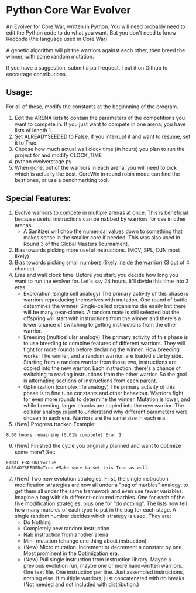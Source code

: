# Python Core War Evolver

An Evolver for Core War, written in Python. You will need probably need to edit the Python code to do what you want. But you don't need to know Redcode (the language used in Core War).

A genetic algorithm will pit the warriors against each other, then breed the winner, with some random mutation.

If you have a suggestion, submit a pull request. I put it on Github to encourage contributions.

## Usage:

For all of these, modify the constants at the beginnning of the program.

1. Edit the ARENA lists to contain the parameters of the competitions you want to compete in. If you just want to compete in one arena, you have lists of length 1.
2. Set ALREADYSEEDED to False. If you interrupt it and want to resume, set it to True.
3. Choose how much actual wall clock time (in hours) you plan to run the project for and modify CLOCK_TIME
4. python evolverstage.py
5. When done, out of the warriors in each arena, you will need to pick which is actually the best. CoreWin in round robin mode can find the best ones, or use a benchmarking tool.

## Special Features:

1. Evolve warriors to compete in multiple arenas at once. This is beneficial because useful instructions can be nabbed by warriors for use in other arenas.
	- A Sanitizer will chop the numerical values down to something that makes sense in the smaller core if needed. This was also used in Round 3 of the Global Masters Tournament.
2. Bias towards picking more useful instructions. (MOV, SPL, DJN most likely)
3. Bias towards picking small numbers (likely inside the warrior) (3 out of 4 chance).
4. Eras and wall clock time. Before you start, you decide how long you want to run the evolver for. Let's say 24 hours. It'll divide this time into 3 eras.
	- Exploration (single cell analogy)
		The primary activity of this phase is warriors reproducing themselves with mutation. One round of battle determines the winner. Single-celled organisms die easily but there will be many near-clones. A random mate is still selected but the offspring will start with instructions from the winner and there's a lower chance of switching to getting instructions from the other warrior.
	- Breeding (multicellular analogy)
		The primary activity of this phase is to use breeding to combine features of different warriors. They will fight for more rounds before declaring the winner. How breeding works: The winner, and a random warrior, are loaded side by side. Starting from a random warrior from those two, instructions are copied into the new warrior. Each instruction, there's a chance of switching to reading instructions from the other warrior. So the goal is alternating sections of instructions from each parent.
	- Optimization (complex life analogy)
		The primary activity of this phase is to fine tune constants and other behaviour. Warriors fight for even more rounds to determine the winner. Mutation is lower, and while breeding, larger chunks are copied into the new warrior.
	The cellular analogy is just to understand why different parameters were chosen in each era. Warriors are the same size in each era.
5. (New) Progress tracker. Example:
```
8.00 hours remaining (0.01% complete) Era: 1
```
6. (New) Finished the cycle you originally planned and want to optimize some more? Set:
```
FINAL_ERA_ONLY=True
ALREADYSEEDED=True #Make sure to set this True as well.
```

7. (New) Two new evolution strategies.
    First, the single instruction modification strategies are now all under a "bag of marbles" analogy, to get them all under the same framework and even use fewer variables. Imagine a bag with six different-coloured marbles. One for each of the five modification strategies, plus one for "do nothing". The lists now tell how many marbles of each type to put in the bag for each stage. A single random number decides which strategy is used. They are:
	- Do Nothing
	- Completely new random instruction
	- Nab instruction from another arena
	- Mini-mutation (change one thing about instruction)
	- (New) Micro mutation. Increment or decrement a constant by one. Most prominent in the Optimization era.
	- (New) Pull single instruction from instruction library. Maybe a previous evolution run, maybe one or more hand-written warriors. One text file. One instruction per line. Just assembled instructions, nothing else. If multiple warriors, just concatenated with no breaks. (Not needed and not included with distribution.)